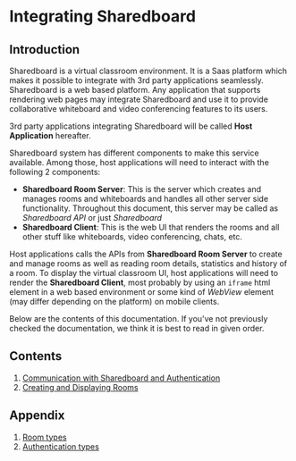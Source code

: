 # Integrating Sharedboard 

## Introduction
Sharedboard is a virtual classroom environment. It is a Saas platform which makes it possible to integrate with 3rd party applications seamlessly. Sharedboard is a web based platform. Any application that supports rendering web pages may integrate Sharedboard and use it to provide collaborative whiteboard and video conferencing features to its users.

3rd party applications integrating Sharedboard will be called **Host Application** hereafter.

Sharedboard system has different components to make this service available. Among those, host applications will need to interact with the following 2 components:
- **Sharedboard Room Server**: This is the server which creates and manages rooms and whiteboards and handles all other server side functionality. Throughout this document, this server may be called as *Sharedboard API* or just *Sharedboard*
- **Sharedboard Client**: This is the web UI that renders the rooms and all other stuff like whiteboards, video conferencing, chats, etc.

Host applications calls the APIs from **Sharedboard Room Server** to create and manage rooms as well as reading room details, statistics and history of a room. To display the virtual classroom UI, host applications will need to render the **Sharedboard Client**, most probably by using an `iframe` html element in a web based environment or some kind of *WebView* element (may differ depending on the platform) on mobile clients.

Below are the contents of this documentation. If you've not previously checked the documentation, we think it is best to read in given order.

## Contents

1. [Communication with Sharedboard and Authentication](./communication.md)
2. [Creating and Displaying Rooms](./room-operations.md)


## Appendix
1. [Room types](./room-types.md)
2. [Authentication types](./auth-types.md)

